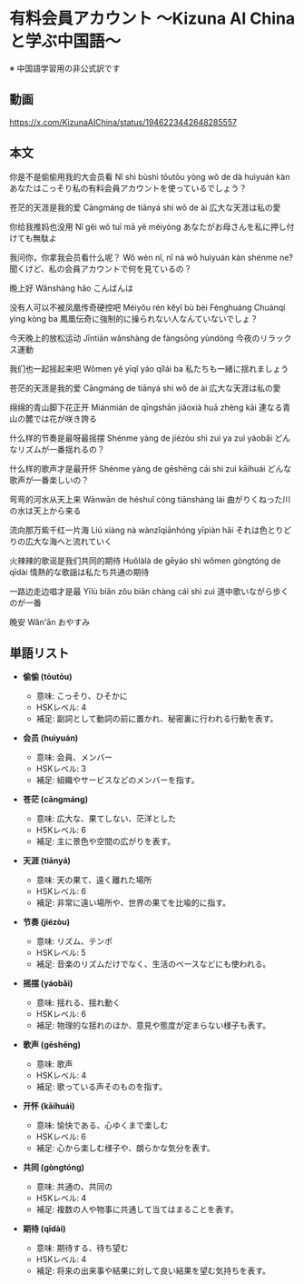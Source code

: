 # 有料会員アカウント 〜Kizuna AI Chinaと学ぶ中国語〜
※ 中国語学習用の非公式訳です

## 動画
https://x.com/KizunaAIChina/status/1946223442648285557

## 本文
你是不是偷偷用我的大会员看
Nǐ shì bùshì tōutōu yòng wǒ de dà huìyuán kàn
あなたはこっそり私の有料会員アカウントを使っているでしょう？

苍茫的天涯是我的爱
Cāngmáng de tiānyá shì wǒ de ài
広大な天涯は私の愛

你给我推妈也没用
Nǐ gěi wǒ tuī mā yě méiyòng
あなたがお母さんを私に押し付けても無駄よ

我问你，你拿我会员看什么呢？
Wǒ wèn nǐ, nǐ ná wǒ huìyuán kàn shénme ne?
聞くけど、私の会員アカウントで何を見ているの？

晚上好
Wǎnshàng hǎo
こんばんは

没有人可以不被凤凰传奇硬控吧
Méiyǒu rén kěyǐ bù bèi Fènghuáng Chuánqí yìng kòng ba
鳳凰伝奇に強制的に操られない人なんていないでしょ？

今天晚上的放松运动
Jīntiān wǎnshàng de fàngsōng yùndòng
今夜のリラックス運動

我们也一起摇起来吧
Wǒmen yě yīqǐ yáo qǐlái ba
私たちも一緒に揺れましょう

苍茫的天涯是我的爱
Cāngmáng de tiānyá shì wǒ de ài
広大な天涯は私の愛

绵绵的青山脚下花正开
Miánmián de qīngshān jiǎoxià huā zhèng kāi
連なる青山の麓では花が咲き誇る

什么样的节奏是最呀最摇摆
Shénme yàng de jiézòu shì zuì ya zuì yáobǎi
どんなリズムが一番揺れるの？

什么样的歌声才是最开怀
Shénme yàng de gēshēng cái shì zuì kāihuái
どんな歌声が一番楽しいの？

弯弯的河水从天上来
Wānwān de héshuǐ cóng tiānshàng lái
曲がりくねった川の水は天上から来る

流向那万紫千红一片海
Liú xiàng nà wànzǐqiānhóng yīpiàn hǎi
それは色とりどりの広大な海へと流れていく

火辣辣的歌谣是我们共同的期待
Huǒlàlà de gēyáo shì wǒmen gòngtóng de qīdài
情熱的な歌謡は私たち共通の期待

一路边走边唱才是最
Yīlù biān zǒu biān chàng cái shì zuì
道中歌いながら歩くのが一番

晚安
Wǎn'ān
おやすみ

## 単語リスト

* **偷偷 (tōutōu)**
    * 意味: こっそり、ひそかに
    * HSKレベル: 4
    * 補足: 副詞として動詞の前に置かれ、秘密裏に行われる行動を表す。

* **会员 (huìyuán)**
    * 意味: 会員、メンバー
    * HSKレベル: 3
    * 補足: 組織やサービスなどのメンバーを指す。

* **苍茫 (cāngmáng)**
    * 意味: 広大な、果てしない、茫洋とした
    * HSKレベル: 6
    * 補足: 主に景色や空間の広がりを表す。

* **天涯 (tiānyá)**
    * 意味: 天の果て、遠く離れた場所
    * HSKレベル: 6
    * 補足: 非常に遠い場所や、世界の果てを比喩的に指す。

* **节奏 (jiézòu)**
    * 意味: リズム、テンポ
    * HSKレベル: 5
    * 補足: 音楽のリズムだけでなく、生活のペースなどにも使われる。

* **摇摆 (yáobǎi)**
    * 意味: 揺れる、揺れ動く
    * HSKレベル: 6
    * 補足: 物理的な揺れのほか、意見や態度が定まらない様子も表す。

* **歌声 (gēshēng)**
    * 意味: 歌声
    * HSKレベル: 4
    * 補足: 歌っている声そのものを指す。

* **开怀 (kāihuái)**
    * 意味: 愉快である、心ゆくまで楽しむ
    * HSKレベル: 6
    * 補足: 心から楽しむ様子や、朗らかな気分を表す。

* **共同 (gòngtóng)**
    * 意味: 共通の、共同の
    * HSKレベル: 4
    * 補足: 複数の人や物事に共通して当てはまることを表す。

* **期待 (qīdài)**
    * 意味: 期待する、待ち望む
    * HSKレベル: 4
    * 補足: 将来の出来事や結果に対して良い結果を望む気持ちを表す。
